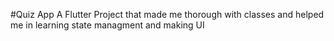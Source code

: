 #Quiz App
A Flutter Project that made me thorough with classes and helped me in learning state managment and making UI
